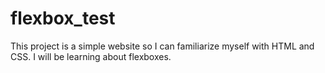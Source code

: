 # flexbox_test
This project is a simple website so I can familiarize myself with HTML and CSS. I will be learning about flexboxes.
